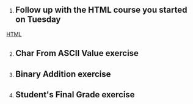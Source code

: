 1. ##  Follow up with the HTML course you started on Tuesday
[HTML](SESION/README.md)

2. ## Char From ASCII Value exercise

3. ## Binary Addition exercise

4. ## Student's Final Grade exercise